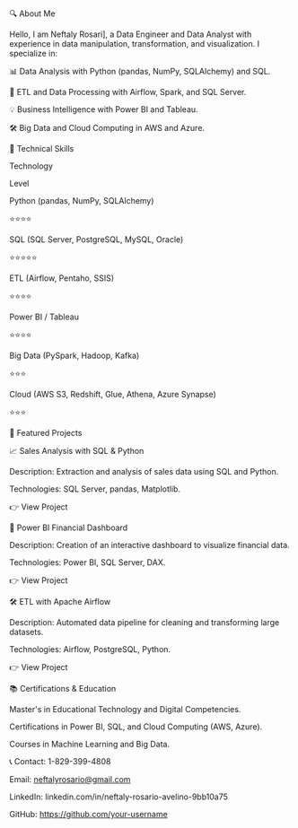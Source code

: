 🔍 About Me

Hello, I am Neftaly Rosari], a Data Engineer and Data Analyst with experience in data manipulation, transformation, and visualization. I specialize in:

📊 Data Analysis with Python (pandas, NumPy, SQLAlchemy) and SQL.

🔄 ETL and Data Processing with Airflow, Spark, and SQL Server.

💡 Business Intelligence with Power BI and Tableau.

🛠️ Big Data and Cloud Computing in AWS and Azure.

💪 Technical Skills

Technology

Level

Python (pandas, NumPy, SQLAlchemy)

⭐⭐⭐⭐

SQL (SQL Server, PostgreSQL, MySQL, Oracle)

⭐⭐⭐⭐⭐

ETL (Airflow, Pentaho, SSIS)

⭐⭐⭐⭐

Power BI / Tableau

⭐⭐⭐⭐

Big Data (PySpark, Hadoop, Kafka)

⭐⭐⭐

Cloud (AWS S3, Redshift, Glue, Athena, Azure Synapse)

⭐⭐⭐

🚀 Featured Projects

📈 Sales Analysis with SQL & Python

Description: Extraction and analysis of sales data using SQL and Python.

Technologies: SQL Server, pandas, Matplotlib.

👉 View Project

🏦 Power BI Financial Dashboard

Description: Creation of an interactive dashboard to visualize financial data.

Technologies: Power BI, SQL Server, DAX.

👉 View Project

🛠️ ETL with Apache Airflow

Description: Automated data pipeline for cleaning and transforming large datasets.

Technologies: Airflow, PostgreSQL, Python.

👉 View Project

📚 Certifications & Education

Master's in Educational Technology and Digital Competencies.

Certifications in Power BI, SQL, and Cloud Computing (AWS, Azure).

Courses in Machine Learning and Big Data.

📞 Contact: 1-829-399-4808

Email: neftalyrosario@gmail.com

LinkedIn: linkedin.com/in/neftaly-rosario-avelino-9bb10a75

GitHub: https://github.com/your-username
